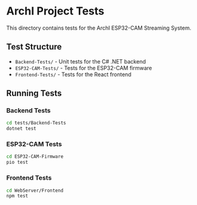 # ArchI Project Tests

This directory contains tests for the ArchI ESP32-CAM Streaming System.

## Test Structure

- `Backend-Tests/` - Unit tests for the C# .NET backend
- `ESP32-CAM-Tests/` - Tests for the ESP32-CAM firmware
- `Frontend-Tests/` - Tests for the React frontend

## Running Tests

### Backend Tests

```bash
cd tests/Backend-Tests
dotnet test
```

### ESP32-CAM Tests

```bash
cd ESP32-CAM-Firmware
pio test
```

### Frontend Tests

```bash
cd WebServer/Frontend
npm test
```
